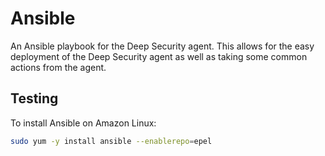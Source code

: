 # Ansible

An Ansible playbook for the Deep Security agent. This allows for the easy deployment of the Deep Security agent as well as taking some common actions from the agent.

## Testing

To install Ansible on Amazon Linux:

```bash
sudo yum -y install ansible --enablerepo=epel
```
